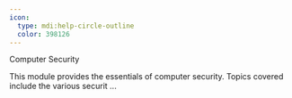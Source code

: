 ```yaml
---
icon:
  type: mdi:help-circle-outline
  color: 398126
---
```


Computer Security

This module provides the essentials of computer security. Topics covered include the various securit ... 
